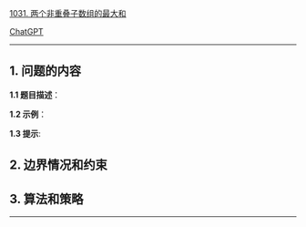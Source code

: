 [1031. 两个非重叠子数组的最大和](https://leetcode.cn/problems/maximum-sum-of-two-non-overlapping-subarrays)

[ChatGPT](chat.openai.com)

---

## 1. 问题的内容
**1.1 题目描述**：

**1.2 示例**：

**1.3 提示**:

## 2. 边界情况和约束


## 3. 算法和策略

---

